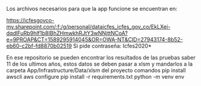 Los archivos necesarios para que la app funcione se encuentran en:

https://icfesgovco-my.sharepoint.com/:f:/g/personal/dataicfes_icfes_gov_co/EkLXei-dqdlFuRb9hlf1b8IBhZHmwkhRJtY3wNNjttNCoA?e=9PROAP&CT=1589295914045&OR=OWA-NT&CID=27943174-8b52-eb60-c2bf-fd8870b02519
Si pide contraseña: Icfes2020*

En ese repositorio se pueden encontrar los resultados de las pruebas saber 11 de los ultimos años,
estos datos se deben pasar a xlsm y mandarlos a la carpeta App/Infrastructure/Data/xlsm del proyecto 
comandos 
pip install awscli
aws configure
pip install -r requirements.txt
python -m venv env
